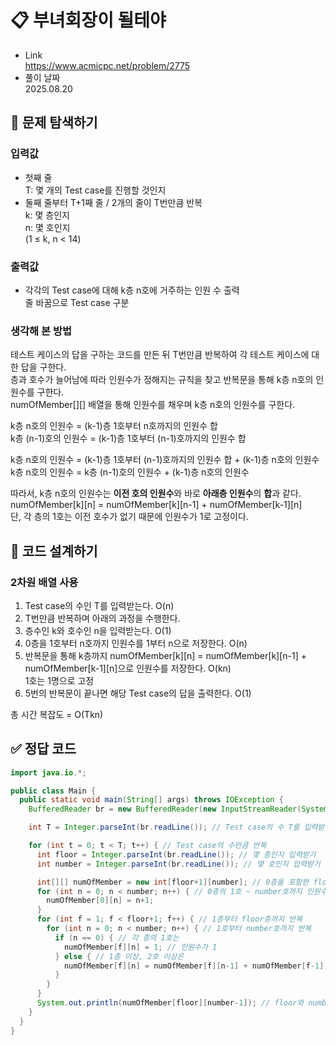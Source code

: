 # 📋 부녀회장이 될테야
- Link<br>
https://www.acmicpc.net/problem/2775
- 풀이 날짜<br>
2025.08.20

## 🔎 문제 탐색하기

### 입력값
- 첫째 줄<br>
T: 몇 개의 Test case를 진행할 것인지
- 둘째 줄부터 T+1째 줄 / 2개의 줄이 T번만큼 반복<br>
k: 몇 층인지<br>
n: 몇 호인지<br>
(1 ≤ k, n < 14)

### 출력값
- 각각의 Test case에 대해 k층 n호에 거주하는 인원 수 출력<br>
줄 바꿈으로 Test case 구분

### 생각해 본 방법
테스트 케이스의 답을 구하는 코드를 만든 뒤 T번만큼 반복하여 각 테스트 케이스에 대한 답을 구한다.<br>
층과 호수가 늘어남에 따라 인원수가 정해지는 규칙을 찾고 반복문을 통해 k층 n호의 인원수를 구한다.<br>
numOfMember[][] 배열을 통해 인원수를 채우며 k층 n호의 인원수를 구한다.

k층 n호의 인원수 = (k-1)층 1호부터 n호까지의 인원수 합<br>
k층 (n-1)호의 인원수 = (k-1)층 1호부터 (n-1)호까지의 인원수 합

k층 n호의 인원수 = (k-1)층 1호부터 (n-1)호까지의 인원수 합 + (k-1)층 n호의 인원수<br>
k층 n호의 인원수 = k층 (n-1)호의 인원수 + (k-1)층 n호의 인원수

따라서, k층 n호의 인원수는 **이전 호의 인원수**와 바로 **아래층 인원수**의 **합**과 같다.<br>
numOfMember[k][n] = numOfMember[k][n-1] + numOfMember[k-1][n]<br>
단, 각 층의 1호는 이전 호수가 없기 때문에 인원수가 1로 고정이다.

## 📝 코드 설계하기
### 2차원 배열 사용
1. Test case의 수인 T를 입력받는다. O(n)
2. T번만큼 반복하며 아래의 과정을 수행한다.
3. 층수인 k와 호수인 n을 입력받는다. O(1)
4. 0층을 1호부터 n호까지 인원수를 1부터 n으로 저장한다. O(n)
5. 반복문을 통해 k층까지 numOfMember[k][n] = numOfMember[k][n-1] + numOfMember[k-1][n]으로 인원수를 저장한다. O(kn)<br>
1호는 1명으로 고정
6. 5번의 반복문이 끝나면 해당 Test case의 답을 출력한다. O(1)

총 시간 복잡도 = O(Tkn)

## ✅ 정답 코드
```java
import java.io.*;

public class Main {
  public static void main(String[] args) throws IOException {
    BufferedReader br = new BufferedReader(new InputStreamReader(System.in)); // 한 줄 단위로 입력값 입력 받음

    int T = Integer.parseInt(br.readLine()); // Test case의 수 T를 입력받는다.

    for (int t = 0; t < T; t++) { // Test case의 수만큼 반복
      int floor = Integer.parseInt(br.readLine()); // 몇 층인지 입력받기
      int number = Integer.parseInt(br.readLine()); // 몇 호인지 입력받기

      int[][] numOfMember = new int[floor+1][number]; // 0층을 포함한 floor과 number에 맞는 배열 생성
      for (int n = 0; n < number; n++) { // 0층의 1호 ~ number호까지 인원수를 1 ~ number로 입력
        numOfMember[0][n] = n+1;
      }
      for (int f = 1; f < floor+1; f++) { // 1층부터 floor층까지 반복
        for (int n = 0; n < number; n++) { // 1호부터 number호까지 반복
          if (n == 0) { // 각 층의 1호는
            numOfMember[f][n] = 1; // 인원수가 1
          } else { // 1층 이상, 2호 이상은
            numOfMember[f][n] = numOfMember[f][n-1] + numOfMember[f-1][n]; // 인원수가 자신의 이전 호의 인원수와 바로 아래층 호의 인원수의 합과 같다
          }
        }
      }
      System.out.println(numOfMember[floor][number-1]); // floor와 number에 만족하는 인원수 출력
    }
  }
}
```